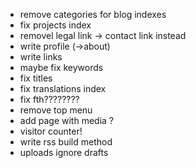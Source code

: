 - remove categories for blog indexes
- fix projects index
- removel legal link -> contact link instead
- write profile (->about)
- write links
- maybe fix keywords
- fix titles
- fix translations index
- fix fth????????
- remove top menu
- add page with media ?
- visitor counter!
- write rss build method
- uploads ignore drafts
